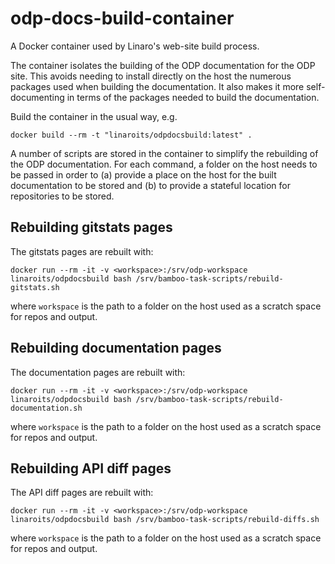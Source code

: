 # odp-docs-build-container
A Docker container used by Linaro's web-site build process.

The container isolates the building of the ODP documentation for the ODP site. This avoids needing to install directly on the host the numerous packages used when building the documentation. It also makes it more self-documenting in terms of the packages needed to build the documentation.

Build the container in the usual way, e.g.

`docker build --rm -t "linaroits/odpdocsbuild:latest" .`

A number of scripts are stored in the container to simplify the rebuilding of the ODP documentation. For each command, a folder on the host needs to be passed in order to (a) provide a place on the host for the built documentation to be stored and (b) to provide a stateful location for repositories to be stored.

## Rebuilding gitstats pages
The gitstats pages are rebuilt with:

`docker run --rm -it -v <workspace>:/srv/odp-workspace linaroits/odpdocsbuild bash /srv/bamboo-task-scripts/rebuild-gitstats.sh`

where `workspace` is the path to a folder on the host used as a scratch space for repos and output.

## Rebuilding documentation pages
The documentation pages are rebuilt with:

`docker run --rm -it -v <workspace>:/srv/odp-workspace linaroits/odpdocsbuild bash /srv/bamboo-task-scripts/rebuild-documentation.sh`

where `workspace` is the path to a folder on the host used as a scratch space for repos and output.

## Rebuilding API diff pages
The API diff pages are rebuilt with:

`docker run --rm -it -v <workspace>:/srv/odp-workspace linaroits/odpdocsbuild bash /srv/bamboo-task-scripts/rebuild-diffs.sh`

where `workspace` is the path to a folder on the host used as a scratch space for repos and output.
